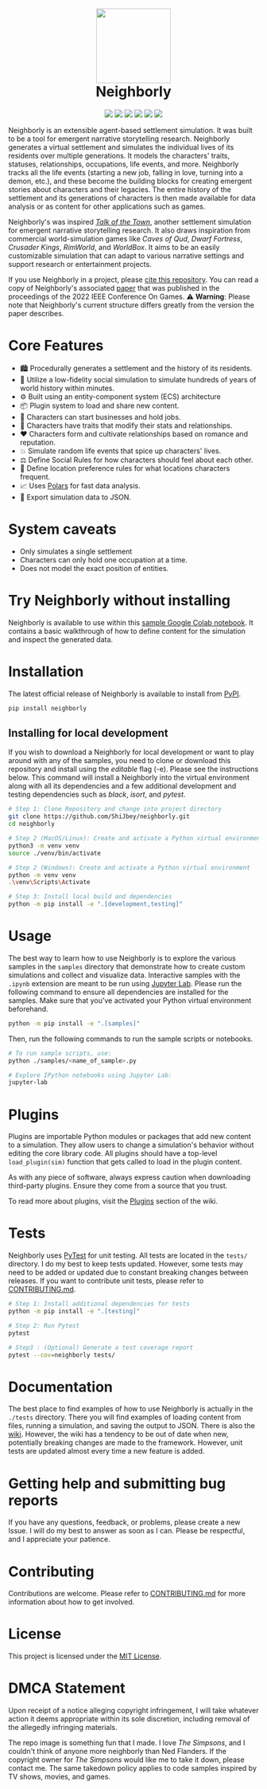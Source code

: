 <h1 align="center">
  <img
    width="150"
    height="150"
    src="https://user-images.githubusercontent.com/11076525/165836171-9ffdea6e-1633-440c-be06-b46e1e3e4e04.png"
  >
  <br>
  Neighborly
</h1>

<p align="center">
  <img src="https://img.shields.io/pypi/v/neighborly">
  <img src="https://img.shields.io/pypi/pyversions/neighborly">
  <img src="https://img.shields.io/pypi/l/neighborly">
  <img src="https://img.shields.io/pypi/dm/neighborly">
  <img src="https://img.shields.io/badge/code%20style-black-black">
  <img src="https://img.shields.io/badge/%20imports-isort-%231674b1?style=flat&labelColor=ef8336">
</p>

Neighborly is an extensible agent-based settlement simulation. It was built to be a tool for emergent narrative storytelling research. Neighborly generates a virtual settlement and simulates the individual lives of its residents over multiple generations. It models the characters' traits, statuses, relationships, occupations, life events, and more. Neighborly tracks all the life events (starting a new job, falling in love, turning into a demon, etc.), and these become the building blocks for creating emergent stories about characters and their legacies. The entire history of the settlement and its generations of characters is then made available for data analysis or as content for other applications such as games.

Neighborly's was inspired [_Talk of the Town_](https://github.com/james-owen-ryan/talktown), another settlement simulation for emergent narrative storytelling research. It also draws inspiration from commercial world-simulation games like _Caves of Qud_, _Dwarf Fortress_, _Crusader Kings_, _RimWorld_, and _WorldBox_. It aims to be an easily customizable simulation that can adapt to various narrative settings and support research or entertainment projects.

If you use Neighborly in a project, please [cite this repository](./CITATION.bib). You can read a copy of
Neighborly's associated [paper](https://shijbey.github.io/publications/Neighborly.pdf) that was published in the
proceedings of the 2022 IEEE Conference On Games. ⚠️ **Warning**: Please note that Neighborly's current structure
differs greatly from the version the paper describes.

# Core Features

- 🏙️ Procedurally generates a settlement and the history of its residents.
- 🚀 Utilize a low-fidelity social simulation to simulate hundreds of years of world history within minutes.
- ⚙️ Built using an entity-component system (ECS) architecture
- 📦 Plugin system to load and share new content.
- 👔 Characters can start businesses and hold jobs.
- ️🧬 Characters have traits that modify their stats and relationships.
- ❤️ Characters form and cultivate relationships based on romance and reputation.
- 💥 Simulate random life events that spice up characters' lives.
- ⚖️ Define Social Rules for how characters should feel about each other.
- 🏬 Define location preference rules for what locations characters frequent.
- 📈 Uses [Polars](https://www.pola.rs) for fast data analysis.
- 📜 Export simulation data to JSON.

# System caveats

- Only simulates a single settlement
- Characters can only hold one occupation at a time.
- Does not model the exact position of entities.

# Try Neighborly without installing

Neighborly is available to use within this [sample Google Colab notebook](https://colab.research.google.com/drive/1WxZnCR8afekfBl-vI6WcIcS6OhRGdkam?usp=sharing). It contains a basic walkthrough of how to define content for the simulation and inspect the generated data.

# Installation

The latest official release of Neighborly is available to install from [PyPI](https://pypi.org/project/neighborly/).

```bash
pip install neighborly
```

## Installing for local development

If you wish to download a Neighborly for local development or want to play around with
any of the samples, you need to clone or download this repository and install
using the _editable_ flag (-e). Please see the instructions below. This command will install
a Neighborly into the virtual environment along with all its dependencies and a few
additional development and testing dependencies such as _black_, _isort_, and _pytest_.

```bash
# Step 1: Clone Repository and change into project directory
git clone https://github.com/ShiJbey/neighborly.git
cd neighborly

# Step 2 (MacOS/Linux): Create and activate a Python virtual environment
python3 -m venv venv
source ./venv/bin/activate

# Step 2 (Windows): Create and activate a Python virtual environment
python -m venv venv
.\venv\Scripts\Activate

# Step 3: Install local build and dependencies
python -m pip install -e ".[development,testing]"
```

# Usage

The best way to learn how to use Neighborly is to explore the various samples in the `samples` directory
that demonstrate how to create custom simulations and collect and visualize data. Interactive samples with the `.ipynb`
extension are meant to be run using [Jupyter Lab](https://jupyter.org/). Please run the following command
to ensure all dependencies are installed for the samples. Make sure that you've activated your Python virtual
environment beforehand.

```bash
python -m pip install -e ".[samples]"
```

Then, run the following commands to run the sample scripts or notebooks.

```bash
# To run sample scripts, use:
python ./samples/<name_of_sample>.py

# Explore IPython notebooks using Jupyter Lab:
jupyter-lab
```

# Plugins

Plugins are importable Python modules or packages that add new content to a simulation. They allow users to change
a simulation's behavior without editing the core library code. All plugins should have a top-level
`load_plugin(sim)` function that gets called to load in the plugin content.

As with any piece of software, always express caution when downloading third-party plugins. Ensure they come from a
source that you trust.

To read more about plugins, visit the [Plugins](https://github.com/ShiJbey/neighborly/wiki/plugins) section of the
wiki.

# Tests

Neighborly uses [PyTest](https://docs.pytest.org/) for unit testing. All tests are located in the `tests/` directory. I
do my best to keep tests updated. However, some tests may need to be
added or updated due to constant breaking changes between releases. If you want to contribute unit tests, please refer
to [CONTRIBUTING.md](./CONTRIBUTING.md).

```bash
# Step 1: Install additional dependencies for tests
python -m pip install -e ".[testing]"

# Step 2: Run Pytest
pytest

# Step3 : (Optional) Generate a test coverage report
pytest --cov=neighborly tests/
```

# Documentation

The best place to find examples of how to use Neighborly is actually in the `./tests` directory. There you will find examples of loading content from files, running a simulation, and saving the output to JSON. There is also the [wiki](https://github.com/ShiJbey/neighborly/wiki). However, the wiki has a tendency to be out of date when new, potentially breaking changes are made to the framework. However, unit tests are updated almost every time a new feature is added.

# Getting help and submitting bug reports

If you have any questions, feedback, or problems, please create a new Issue. I will do my best to answer as soon as I
can. Please be respectful, and I appreciate your patience.

# Contributing

Contributions are welcome. Please refer to [CONTRIBUTING.md](./CONTRIBUTING.md) for more information about how to get
involved.

# License

This project is licensed under the [MIT License](./LICENSE).

# DMCA Statement

Upon receipt of a notice alleging copyright infringement, I will take whatever action it deems appropriate within its
sole discretion, including removal of the allegedly infringing materials.

The repo image is something fun that I made. I love _The Simpsons_, and I couldn't think of anyone more neighborly than
Ned Flanders. If the copyright owner for _The Simpsons_ would like me to take it down, please contact me. The same
takedown policy applies to code samples inspired by TV shows, movies, and games.
